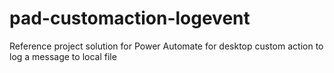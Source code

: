 # pad-customaction-logevent
Reference project solution for Power Automate for desktop custom action to log a message to local file
